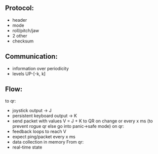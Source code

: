 Protocol:
---------------
- header
- mode
- roll/pitch/jaw
- 2 other
- checksum

Communication:
----------------
- information over periodicity
- levels UP-[-k, k]


Flow:
----------------
to qr:
- joystick output -> J
- persistent keyboard output -> K
- send packet with values V = J + K to QR on change or every x ms (to prevent rogue qr else go into panic->safe mode)
on qr:
- feedback loops to reach V
- expect ping/packet every x ms
- data collection in memory
From qr:
- real-time state